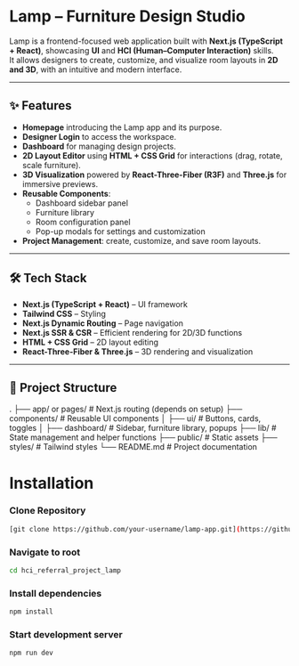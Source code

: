 # Lamp – Furniture Design Studio

Lamp is a frontend-focused web application built with **Next.js (TypeScript + React)**, showcasing **UI** and **HCI (Human–Computer Interaction)** skills.  
It allows designers to create, customize, and visualize room layouts in **2D and 3D**, with an intuitive and modern interface.  

---

## ✨ Features

- **Homepage** introducing the Lamp app and its purpose.  
- **Designer Login** to access the workspace.  
- **Dashboard** for managing design projects.  
- **2D Layout Editor** using **HTML + CSS Grid** for interactions (drag, rotate, scale furniture).  
- **3D Visualization** powered by **React-Three-Fiber (R3F)** and **Three.js** for immersive previews.  
- **Reusable Components**:
  - Dashboard sidebar panel  
  - Furniture library  
  - Room configuration panel  
  - Pop-up modals for settings and customization  
- **Project Management**: create, customize, and save room layouts.  

---

## 🛠️ Tech Stack

- **Next.js (TypeScript + React)** – UI framework  
- **Tailwind CSS** – Styling  
- **Next.js Dynamic Routing** – Page navigation  
- **Next.js SSR & CSR** – Efficient rendering for 2D/3D functions  
- **HTML + CSS Grid** – 2D layout editing  
- **React-Three-Fiber & Three.js** – 3D rendering and visualization  

---

## 📂 Project Structure

.
├── app/ or pages/ # Next.js routing (depends on setup)
├── components/ # Reusable UI components
│ ├── ui/ # Buttons, cards, toggles
│ ├── dashboard/ # Sidebar, furniture library, popups
├── lib/ # State management and helper functions
├── public/ # Static assets
├── styles/ # Tailwind styles
└── README.md # Project documentation


# Installation

### Clone Repository
```bash
[git clone https://github.com/your-username/lamp-app.git](https://github.com/Hirusha-Nikson/hci_referral_project_lamp.git)
```

### Navigate to root
```bash
cd hci_referral_project_lamp
```

### Install dependencies
```bash
npm install
```

### Start development server
```bash
npm run dev
```
